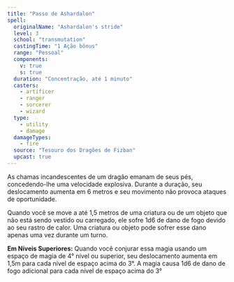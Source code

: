 ```yaml
---
title: "Passo de Ashardalon"
spell:
  originalName: "Ashardalon's stride"
  level: 3
  school: "transmutation"
  castingTime: "1 Ação bônus"
  range: "Pessoal"
  components:
    v: true
    s: true
  duration: "Concentração, até 1 minuto"
  casters:
    - artificer
    - ranger
    - sorcerer
    - wizard
  type:
    - utility
    - damage
  damageTypes:
    - fire
  source: "Tesouro dos Dragões de Fizban"
  upcast: true
---
```


As chamas incandescentes de um dragão emanam de seus pés, concedendo-lhe uma velocidade explosiva. Durante a duração, seu deslocamento aumenta em 6 metros e seu movimento não provoca ataques de oportunidade.

Quando você se move a até 1,5 metros de uma criatura ou de um objeto que não está sendo vestido ou carregado, ele sofre 1d6 de dano de fogo devido ao seu rastro de calor. Uma criatura ou objeto pode sofrer esse dano apenas uma vez durante um turno.

**Em Níveis Superiores:** Quando você conjurar essa magia usando um espaço de magia de 4° nível ou superior, seu deslocamento aumenta em 1,5m para cada nível de espaço acima do 3°. A magia causa 1d6 de dano de fogo adicional para cada nível de espaço acima do 3°

